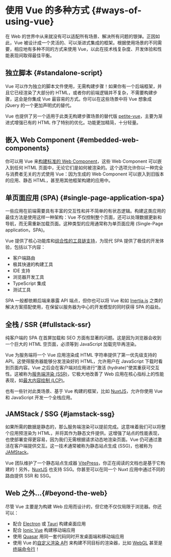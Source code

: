 # 使用 Vue 的多种方式 {#ways-of-using-vue}

在 Web 的世界中从来就没有可以适配所有场景、解决所有问题的银弹。正因如此，Vue 被设计成一个灵活的、可以渐进式集成的框架。根据使用场景的不同需要，相应地有多种不同的方式来使用 Vue，以此在技术栈复杂度、开发体验和性能表现间取得最佳平衡。

## 独立脚本 {#standalone-script}

Vue 可以作为独立的脚本文件使用，无需构建步骤！如果你有一个后端框架，并且它已经渲染了大部分的 HTML，或者你的前端逻辑并不复杂，不需要构建步骤，这会是你集成 Vue 最容易的方式。你可以在这些场景中将 Vue 想象成 jQuery 的一个更加声明式的替代。

Vue 也提供了另一个适用于此类无构建步骤场景的替代版 [petite-vue](https://github.com/vuejs/petite-vue)，主要为渐进式增强已有的 HTML 作了特别的优化。功能更加精简，十分轻量。

## 嵌入 Web Component {#embedded-web-components}

你可以用 Vue 来[构建标准的 Web Component](/guide/extras/web-components)，这些 Web Component 可以嵌入到任何 HTML 页面中，无论它们是如何被渲染的。这个选项允许你以一种完全与消费者无关的方式使用 Vue：因为生成的 Web Component 可以嵌入到旧版本的应用、静态 HTML，甚至用其他框架构建的应用中。

## 单页面应用 (SPA) {#single-page-application-spa}

一些应用在前端需要具有丰富的交互性和并不简单的有状态逻辑。构建这类应用的最佳方法是使用这样一种架构：Vue 不仅控制整个页面，还可以处理数据更新和导航，而无需重新加载页面。这种类型的应用通常称为单页面应用 (Single-Page application，SPA)。

Vue 提供了核心功能库和[综合性的工具链支持](/guide/scaling-up/tooling)，为现代 SPA 提供了极佳的开发体验，包括以下内容：

- 客户端路由
- 极其快速的构建工具
- IDE 支持
- 浏览器开发工具
- TypeScript 集成
- 测试工具

SPA 一般都依赖后端来暴露 API 端点，但你也可以将 Vue 和如 [Inertia.js](https://inertiajs.com) 之类的解决方案搭配使用，在保留以服务器为中心的开发模型的同时获得 SPA 的益处。

## 全栈 / SSR {#fullstack-ssr}

纯客户端的 SPA 在首屏加载和 SEO 方面有显著的问题。这是因为浏览器会收到一个巨大的 HTML 空页面，必须等到 JavaScript 加载完毕再渲染。

Vue 为服务端将一个 Vue 应用渲染成 HTML 字符串提供了第一优先级支持的 API。这使得服务器能够分发渲染好的 HTML，允许用户在 JavaScript 下载时看到页面内容。Vue 之后会在客户端对应用进行“激活 (hydrate)”使其重获可交互性。这被称为[服务端渲染 (SSR)](/guide/scaling-up/ssr)，它极大地改善了 Web 应用在核心指标上的性能表现，如[最大内容绘制 (LCP)](https://web.dev/lcp/)。

也有一些针对此类场景、基于 Vue 构建的框架，比如 [NuxtJS](https://v3.nuxtjs.org/)，允许你使用 Vue 和 JavaScript 开发一个全栈应用。

## JAMStack / SSG {#jamstack-ssg}

如果所需的数据是静态的，那么服务端渲染可以提前完成。这意味着我们可以将整个应用预渲染为 HTML，并将其作为静态文件提供。这增强了站点的性能表现，也使部署变得更容易，因为我们无需根据请求动态地渲染页面。Vue 仍可通过激活在客户端提供交互。这一技术通常被称为静态站点生成 (SSG)，也被称为 [JAMStack](https://jamstack.org/what-is-jamstack/)。

Vue 团队维护了一个静态站点生成器 [VitePress](https://vitepress.vuejs.org/)，你正在阅读的文档也是基于它构建的！另外，[NuxtJS](https://v3.nuxtjs.org/) 也支持 SSG。你甚至可以在同一个 Nuxt 应用中通过不同的路由提供 SSR 和 SSG。

## Web 之外...{#beyond-the-web}

尽管 Vue 主要是为构建 Web 应用而设计的，但它绝不仅仅局限于浏览器。你还可以：

- 配合 [Electron](https://www.electronjs.org/) 或 [Tauri](https://tauri.studio/en/) 构建桌面应用
- 配合 [Ionic Vue](https://ionicframework.com/docs/vue/overview) 构建移动端应用
- 使用 [Quasar](https://quasar.dev/) 用同一套代码同时开发桌面端和移动端应用
- 使用 Vue 的[自定义渲染 API](/api/custom-renderer) 来构建不同目标的渲染器，比如 [WebGL](https://troisjs.github.io/) 甚至是[终端命令行](https://github.com/ycmjason/vuminal)！
